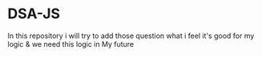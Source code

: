 # DSA-JS
In this repository i will try to add those question what i feel it's good for my logic &amp; we need this logic in My future

